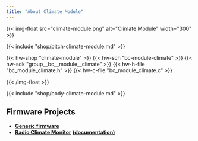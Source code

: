 ```yaml
---
title: "About Climate Module"
---
```


{{< img-float src="climate-module.png" alt="Climate Module" width="300" >}}

{{< include "shop/pitch-climate-module.md" >}}

{{< hw-shop "climate-module" >}}
{{< hw-sch "bc-module-climate" >}}
{{< hw-sdk "group__bc__module__climate" >}}
{{< hw-h-file "bc_module_climate.h" >}}
{{< hw-c-file "bc_module_climate.c" >}}

{{< /img-float >}}

{{< include "shop/body-climate-module.md" >}}

## Firmware Projects

* [**Generic firmware**](https://github.com/bigclownlabs/bcf-generic-node/releases)
* [**Radio Climate Monitor**](https://github.com/bigclownlabs/bcf-radio-climate-monitor/releases) [**(documentation)**](https://www.bigclown.com/doc/projects/wireless-climate-monitor/)
